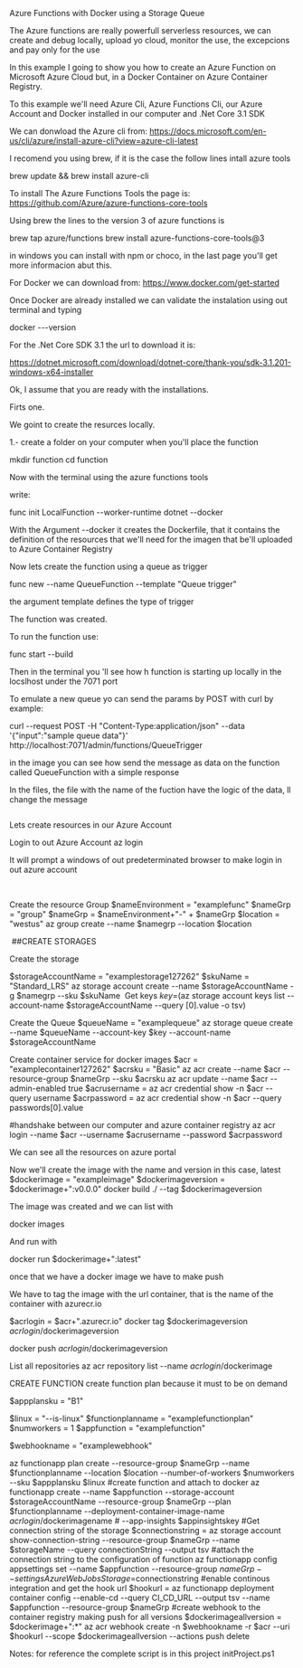 Azure Functions with Docker using a Storage Queue

The Azure functions are really powerfull serverless resources, we can create and debug locally, upload yo cloud, monitor the use, the excepcions and pay only for the use

In this example I going to show you how to create an Azure Function on Microsoft Azure Cloud but, in a Docker Container on Azure Container Registry.

To this example we'll need Azure Cli, Azure Functions Cli, our Azure Account and Docker installed in our computer and .Net Core 3.1 SDK


We can donwload the Azure cli from: https://docs.microsoft.com/en-us/cli/azure/install-azure-cli?view=azure-cli-latest

I recomend you using brew, if it is the case the follow lines intall azure tools

brew update && brew install azure-cli

To install The Azure Functions Tools the page is: https://github.com/Azure/azure-functions-core-tools

Using brew the lines to the version 3 of azure functions is

brew tap azure/functions
brew install azure-functions-core-tools@3

in windows you can install with npm or choco, in the last page you'll get more informacion abut this.

For Docker we can download from: https://www.docker.com/get-started

Once Docker are already installed we can validate the instalation using out terminal and typing 

docker ---version

For the .Net Core SDK 3.1 the url to download it is:

https://dotnet.microsoft.com/download/dotnet-core/thank-you/sdk-3.1.201-windows-x64-installer

Ok, I assume that you are ready with the installations.

Firts one.

We goint to create the resurces locally.

1.- create a folder on your computer when you'll place the function

mkdir function 
cd function 

Now with the terminal using the azure functions tools

write:

func init LocalFunction --worker-runtime dotnet --docker

With the Argument --docker it creates the Dockerfile, that it contains the definition of the resources that we'll need for the imagen that be'll uploaded to Azure Container Registry

Now lets create the function using a queue as trigger

func new --name QueueFunction --template "Queue trigger"

the argument template defines the type of trigger

The function was created.

To run the function use:

func start --build

Then in the terminal you 'll see how h function is starting up locally in the locslhost under the 7071 port

To emulate a new queue yo can send the params by POST with curl by example:

curl --request POST -H "Content-Type:application/json" --data '{"input":"sample queue data"}' http://localhost:7071/admin/functions/QueueTrigger

in the image you can see how send the message as data on the function called QueueFunction with a simple response

In the files, the file with the name of the fuction have the logic of the data,  ll change the message

<image>

Lets create resources in our Azure Account

Login to out Azure Account
az login

It will prompt a windows of out predeterminated browser to make login in out azure account

<image>

<image>



Create the resource Group
$nameEnvironment = "examplefunc"
$nameGrp = "group"
$nameGrp = $nameEnvironment+"-" + $nameGrp
$location = "westus"
az group create --name $namegrp --location $location

<image>
##CREATE STORAGES

Create the storage

$storageAccountName = "examplestorage127262"
$skuName = "Standard_LRS"
az storage account  create --name $storageAccountName -g $namegrp --sku $skuName
<image>
Get keys
$key=$(az storage account keys list --account-name $storageAccountName --query [0].value -o tsv)

Create the Queue
$queueName = "examplequeue"
az storage queue create --name $queueName --account-key $key --account-name $storageAccountName


Create container service for docker images
$acr = "examplecontainer127262"
$acrsku = "Basic"
az acr create --name $acr --resource-group $nameGrp --sku $acrsku
az acr update --name $acr --admin-enabled true
$acrusername = az acr credential show -n $acr --query username
$acrpassword = az acr credential show -n $acr --query passwords[0].value

#handshake between our computer and azure container registry
az acr login --name $acr --username $acrusername  --password $acrpassword

We can see all the resources on azure portal
<image>


Now we'll create the image with the name and version in this case, latest
$dockerimage = "exampleimage"
$dockerimageversion = $dockerimage+":v0.0.0"
docker build ./ --tag $dockerimageversion

The image was created and we can list with

docker images

And run with

docker run $dockerimage+":latest"

once that we have a docker image we have to make push 

We have to tag the image with the url container, that is the name of the container with azurecr.io

$acrlogin = $acr+".azurecr.io"
docker tag $dockerimageversion $acrlogin/$dockerimageversion


docker push $acrlogin/$dockerimageversion


List all repositories
az acr repository list --name $acrlogin/$dockerimage



CREATE FUNCTION
create function plan because it must to be on demand 

$appplansku = "B1"

$linux = "--is-linux"
$functionplanname = "examplefunctionplan"
$numworkers = 1
$appfunction = "examplefunction"

$webhookname = "examplewebhook"

az functionapp plan create --resource-group $nameGrp --name $functionplanname --location $location --number-of-workers $numworkers --sku $appplansku $linux
#create function and attach to docker
az functionapp create --name $appfunction --storage-account $storageAccountName --resource-group $nameGrp --plan $functionplanname --deployment-container-image-name $acrlogin/$dockerimagename # --app-insights $appinsightskey
#Get connection string of the storage
$connectionstring = az storage account show-connection-string --resource-group $nameGrp --name $storageName --query connectionString --output tsv
#attach the connection string to the configuration of function
az functionapp config appsettings set --name $appfunction --resource-group $nameGrp --settings AzureWebJobsStorage=$connectionstring
#enable continous integration and get the hook url
$hookurl = az functionapp deployment container config --enable-cd --query CI_CD_URL --output tsv --name $appfunction --resource-group $nameGrp
#create webhook to the container  registry making push for all versions
$dockerimageallversion = $dockerimage+":*"
az acr webhook create -n $webhookname -r $acr --uri $hookurl --scope $dockerimageallversion --actions push delete




Notes: for reference the complete script is in this project initProject.ps1
